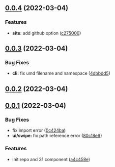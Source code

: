 ## [0.0.4](https://github.com/artsdt/meve/compare/v0.0.3...v0.0.4) (2022-03-04)


### Features

* **site:** add github option ([c275000](https://github.com/artsdt/meve/commit/c275000c973c62f3d044957a2d5911fd61a42a76))



## [0.0.3](https://github.com/artsdt/meve/compare/v0.0.2...v0.0.3) (2022-03-04)


### Bug Fixes

* **cli:** fix umd filename and namespace ([4dbbdd5](https://github.com/artsdt/meve/commit/4dbbdd50c329f05d5bf011385fdcd058d14aba7c))



## [0.0.2](https://github.com/artsdt/meve/compare/v0.0.1...v0.0.2) (2022-03-04)



## [0.0.1](https://github.com/artsdt/meve/compare/a4c458e354f1d52646dd7da5822c1f3e2c44bc1d...v0.0.1) (2022-03-04)


### Bug Fixes

* fix import error ([0c424ba](https://github.com/artsdt/meve/commit/0c424ba11cd5745253ae497a28f0931462b9aab9))
* **ui/swipe:** fix path reference error ([80c18e9](https://github.com/artsdt/meve/commit/80c18e941b317dd6583337b62a8ffec878de9284))


### Features

* init repo and 31 component ([a4c458e](https://github.com/artsdt/meve/commit/a4c458e354f1d52646dd7da5822c1f3e2c44bc1d))



